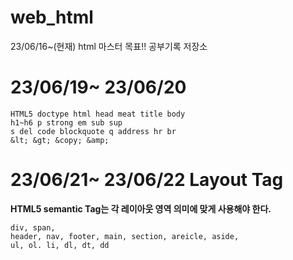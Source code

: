 # web_html
23/06/16~(현재) html 마스터 목표!! 공부기록 저장소

# 23/06/19~ 23/06/20

```
HTML5 doctype html head meat title body
h1~h6 p strong em sub sup 
s del code blockquote q address hr br
&lt; &gt; &copy; &amp;
```

# 23/06/21~ 23/06/22 Layout Tag
**HTML5 semantic Tag는 각 레이아웃 영역 의미에 맞게 사용해야 한다.**
```
div, span,
header, nav, footer, main, section, areicle, aside,
ul, ol. li, dl, dt, dd
```

